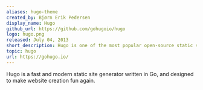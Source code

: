 ```yaml
---
aliases: hugo-theme
created_by: Bjørn Erik Pedersen
display_name: Hugo
github_url: https://github.com/gohugoio/hugo
logo: hugo.png
released: July 04, 2013
short_description: Hugo is one of the most popular open-source static site generators.
topic: hugo
url: https://gohugo.io/
---
```

Hugo is a fast and modern static site generator written in Go, and designed to make website creation fun again.
